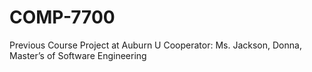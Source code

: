 # COMP-7700
Previous Course Project at Auburn U Cooperator: Ms. Jackson, Donna, Master’s of Software Engineering
